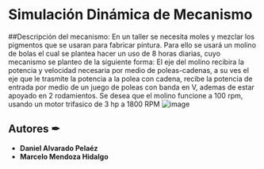 # Simulación Dinámica de Mecanismo
##Descripción del mecanismo:
En un taller se necesita moles y mezclar los pigmentos que se usaran para fabricar pintura. Para ello se usará un molino de bolas el cual se plantea hacer un uso de 8 horas diarias, cuyo mecanismo se planteo de la siguiente forma:
El eje del molino recibira la potencia y velocidad necesaria por medio de poleas-cadenas, a su ves el eje que le trasmite la potencia a la polea con cadena, recibe la potencia de entrada por medio de un juego de poleas con banda en V, ademas de estar apoyado en 2 rodamientos.
Se desea que el molino funcione a 100 rpm, usando un motor trifasico de 3 hp a 1800 RPM
![image](https://user-images.githubusercontent.com/69557269/216706532-8b9021f9-538b-4cef-b7e5-e05d9ab980e5.png)

## Autores ✒

* **Daniel Alvarado Pelaéz** 
* **Marcelo Mendoza Hidalgo** 
